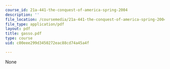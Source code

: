 ```yaml
---
course_id: 21a-441-the-conquest-of-america-spring-2004
description: ''
file_location: /coursemedia/21a-441-the-conquest-of-america-spring-2004/c00eee299d3450272eac88cd74a45a4f_gasso.pdf
file_type: application/pdf
layout: pdf
title: gasso.pdf
type: course
uid: c00eee299d3450272eac88cd74a45a4f

---
```

None